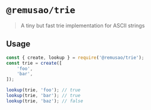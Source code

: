 # `@remusao/trie`

> A tiny but fast trie implementation for ASCII strings

## Usage

```javascript
const { create, lookup } = require('@remusao/trie');
const trie = create([
    'foo',
    'bar',
]);

lookup(trie, 'foo'); // true
lookup(trie, 'bar'); // true
lookup(trie, 'baz'); // false
```

